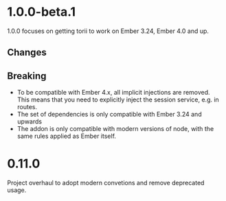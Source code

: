 # 1.0.0-beta.1

1.0.0 focuses on getting torii to work on Ember 3.24, Ember 4.0 and up.

## Changes



## Breaking
- To be compatible with Ember 4.x, all implicit injections are removed. This means that you need to explicitly inject the session service, e.g. in routes.
- The set of dependencies is only compatible with Ember 3.24 and upwards
- The addon is only compatible with modern versions of node, with the same rules applied as Ember itself.

# 0.11.0

Project overhaul to adopt modern convetions and remove deprecated usage.
